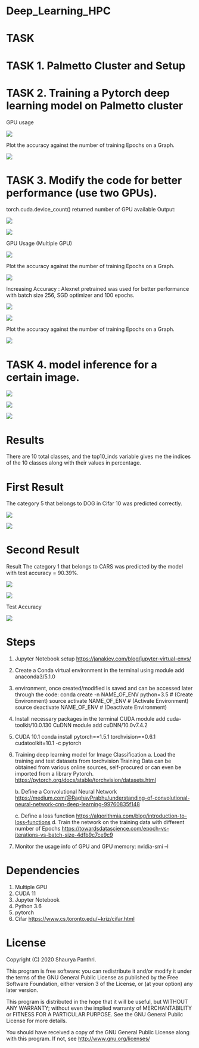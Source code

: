 # Deep_Learning_HPC

# TASK

# TASK 1. Palmetto Cluster and Setup
 

# TASK 2. Training a Pytorch deep learning model on Palmetto cluster

GPU usage

![](Images/Image/Picture1.png) 

Plot the accuracy against the number of training Epochs on a Graph.

![](Images/Image/Picture2.png)


# TASK 3. Modify the code for better performance (use two GPUs).

torch.cuda.device_count() returned number of GPU available
Output:

![](Images/Image/Picture5.png)



![](Images/Image/Picture6.png)


GPU Usage (Multiple GPU)

![](Images/Image/Picture3.png)

Plot the accuracy against the number of training Epochs on a Graph. 

![](Images/Image/Picture4.png)



Increasing Accuracy : Alexnet pretrained was used for better performance with batch size 256, SGD optimizer and 100 epochs.


![](Images/Image/Picture7.png)

![](Images/Image/Picture8.png)

Plot the accuracy against the number of training Epochs on a Graph. 

![](Images/Image/Picture9.png)

# TASK 4. model inference for a certain image.


![](Images/Image/Picture10.png)

![](Images/Image/Picture11.png)

![](Images/Image/Picture12.png)
# Results
There are 10 total classes, and the top10_inds variable gives me the indices of the 10 classes along with their values in percentage.



# First Result 

The category 5 that belongs to DOG in Cifar 10 was predicted correctly.

![](Images/Image/Picture13.png)

![](Images/Image/Picture14.png)


# Second Result 
Result The category 1 that belongs to CARS was predicted by the model with test accuracy = 90.39%.


![](Images/Image/Picture15.png)

![](Images/Image/Picture16.png)

Test Accuracy 

![](Images/Image/Picture17.png)

# Steps
1. Jupyter Notebook setup https://janakiev.com/blog/jupyter-virtual-envs/

2. Create a Conda virtual environment in the terminal using module add anaconda3/5.1.0

3. environment, once created/modified is saved and can be accessed later through the code:
    conda create -n NAME_OF_ENV python=3.5 # (Create Environment)
    source activate NAME_OF_ENV # (Activate Environment)
    source deactivate NAME_OF_ENV # (Deactivate Environment)
    
4. Install necessary packages in the terminal
    CUDA module add cuda-toolkit/10.0.130
    CuDNN module add cuDNN/10.0v7.4.2
    
 5. CUDA 10.1
conda install pytorch==1.5.1 torchvision==0.6.1 cudatoolkit=10.1 -c pytorch

6. Training deep learning model for Image Classification
   a. Load the training and test datasets from torchvision
  Training Data can be obtained from various online sources, self-procured or can even be imported from a library
  Pytorch. https://pytorch.org/docs/stable/torchvision/datasets.html
  
    b. 	Define a Convolutional Neural Network https://medium.com/@RaghavPrabhu/understanding-of-convolutional-neural-network-cnn-deep-learning-99760835f148
  
   c. Define a loss function https://algorithmia.com/blog/introduction-to-loss-functions
   d.  Train the network on the training data with different number of Epochs https://towardsdatascience.com/epoch-vs-iterations-vs-batch-size-4dfb9c7ce9c9 


7.  Monitor the usage info of GPU and GPU memory: nvidia-smi –l


# Dependencies
1. Multiple GPU
2. CUDA 11
3. Jupyter Notebook
4. Python 3.6
5. pytorch
6. Cifar https://www.cs.toronto.edu/~kriz/cifar.html



# License
Copyright (C) 2020 Shaurya Panthri.

This program is free software: you can redistribute it and/or modify it under the terms of the GNU General Public License as published by the Free Software Foundation, either version 3 of the License, or (at your option) any later version.

This program is distributed in the hope that it will be useful, but WITHOUT ANY WARRANTY; without even the implied warranty of MERCHANTABILITY or FITNESS FOR A PARTICULAR PURPOSE. See the GNU General Public License for more details.

You should have received a copy of the GNU General Public License along with this program. If not, see http://www.gnu.org/licenses/

